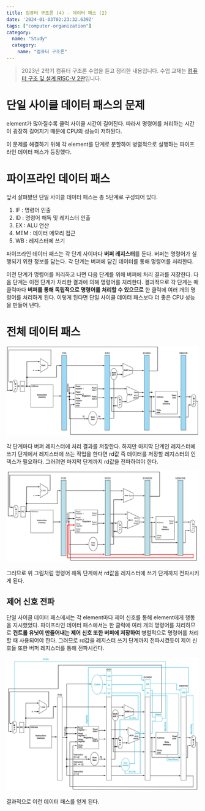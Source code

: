 ```yaml
---
title: 컴퓨터 구조론 (4) - 데이터 패스 (2)
date: '2024-01-03T02:23:32.639Z'
tags: ["computer-organization"]
category:
  name: "Study"
  category:
    name: "컴퓨터 구조론"
---
```


> 2023년 2학기 컴퓨터 구조론 수업을 듣고 정리한 내용입니다. 수업 교재는 [컴퓨터 구조 및 설계 RISC-V 2판](https://product.kyobobook.co.kr/detail/S000060622658)입니다.

# 단일 사이클 데이터 패스의 문제

element가 많아질수록 클럭 사이클 시간이 길어진다. 따라서 명령어를 처리하는 시간이 굉장히 길어지기 때문에 CPU의 성능이 저하된다.

이 문제를 해결하기 위해 각 element를 단계로 분할하여 병렬적으로 실행하는 파이프라인 데이터 패스가 등장했다.

# 파이프라인 데이터 패스

앞서 살펴봤던 단일 사이클 데이터 패스는 총 5단계로 구성되어 있다.

1. IF : 명령어 인출
2. ID : 명령어 해독 및 레지스터 인출
3. EX : ALU 연산
4. MEM : 데이터 메모리 접근
5. WB : 레지스터에 쓰기

파이프라인 데이터 패스는 각 단계 사이마다 **버퍼 레지스터**를 둔다. 버퍼는 명령어가 실행되기 위한 정보를 담는다. 각 단계는 버퍼에 담긴 데이터를 통해 명령어를 처리한다. 

이전 단계가 명령어를 처리하고 나면 다음 단계를 위해 버퍼에 처리 결과를 저장한다. 다음 단계는 이전 단계가 처리한 결과에 의해 명령어를 처리한다. 결과적으로 각 단계는 매 클럭마다 **버퍼를 통해 독립적으로 명령어를 처리할 수 있으므로** 한 클럭에 여러 개의 명령어를 처리하게 된다. 이렇게 된다면 단일 사이클 데이터 패스보다 더 좋은 CPU 성능을 만들어 낸다.

# 전체 데이터 패스

![Alt text](image.png)

각 단계마다 버퍼 레지스터에 처리 결과를 저장한다. 하지만 마지막 단계인 레지스터에 쓰기 단계에서 레지스터에 쓰는 작업을 한다면 rd값 즉 데이터를 저장할 레지스터의 인덱스가 필요하다. 그러려면 마지막 단계까지 rd값을 전파하여야 한다.

![Alt text](image-1.png)

그러므로 위 그림처럼 명령어 해독 단계에서 rd값을 레지스터에 쓰기 단계까지 전파시키게 된다.

## 제어 신호 전파

단일 사이클 데이터 패스에서는 각 element마다 제어 신호를 통해 element에게 행동을 지시했었다. 파이프라인 데이터 패스에서는 한 클럭에 여러 개의 명령어를 처리하므로 **컨트롤 유닛이 만들어내는 제어 신호 또한 버퍼에 저장하여** 병렬적으로 명령어를 처리할 때 사용되어야 한다. 그러므로 rd값을 레지스터 쓰기 단계까지 전파시켰듯이 제어 신호들 또한 버퍼 레지스터를 통해 전파시킨다.

![Alt text](image-2.png)

결과적으로 이런 데이터 패스를 얻게 된다.
